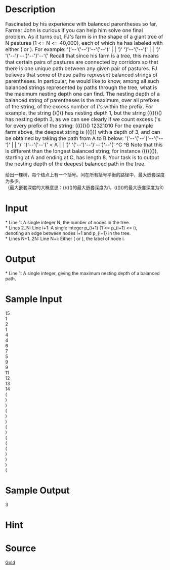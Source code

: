 
# Description

<div class="content"><p><span style="font-size: medium">Fascinated by his experience with balanced parentheses so far, Farmer John is curious if you can help him solve one final problem. As it turns out, FJ&#39;s farm is in the shape of a giant tree of N pastures (1 &lt;= N &lt;= 40,000), each of which he has labeled with either ( or ). For example: &#39;(&#39;--&#39;(&#39;--&#39;)&#39;--&#39;(&#39;--&#39;)&#39; | | &#39;)&#39; &#39;)&#39;--&#39;(&#39;--&#39;(&#39; | | &#39;)&#39; &#39;(&#39;--&#39;)&#39;--&#39;)&#39;--&#39;)&#39;--&#39;(&#39; Recall that since his farm is a tree, this means that certain pairs of pastures are connected by corridors so that there is one unique path between any given pair of pastures. FJ believes that some of these paths represent balanced strings of parentheses. In particular, he would like to know, among all such balanced strings represented by paths through the tree, what is the maximum nesting depth one can find. The nesting depth of a balanced string of parentheses is the maximum, over all prefixes of the string, of the excess number of (&#39;s within the prefix. For example, the string ()()() has nesting depth 1, but the string ((()))() has nesting depth 3, as we can see clearly if we count excess (&#39;s for every prefix of the string: ((()))() 12321010 For the example farm above, the deepest string is ((())) with a depth of 3, and can be obtained by taking the path from A to B below: &#39;(&#39;--&#39;(&#39;--&#39;)&#39;--&#39;(&#39;--&#39;)&#39; | | &#39;)&#39; &#39;)&#39;--&#39;(&#39;--&#39;(&#39; &lt; A | | &#39;)&#39; &#39;(&#39;--&#39;)&#39;--&#39;)&#39;--&#39;)&#39;--&#39;(&#39; ^C ^B Note that this is different than the longest balanced string; for instance (())(()), starting at A and ending at C, has length 8. Your task is to output the nesting depth of the deepest balanced path in the tree. </span></p>
<div>
<div>给出一棵树，每个结点上有一个括号。问在所有括号平衡的路径中，最大嵌套深度为多少。</div>
<div>（最大嵌套深度的大概意思：()()()的最大嵌套深度为1，((()))的最大嵌套深度为3）</div>
</div>
<div></div></div>

# Input

<div class="content"><div>* Line 1: A single integer N, the number of nodes in the tree.</div>
<div>* Lines 2..N: Line i+1: A single integer p_(i+1) (1 &lt;= p_(i+1) &lt;= i), </div>
<div>denoting an edge between nodes i+1 and p_{i+1} in the tree.</div>
<div>* Lines N+1..2N: Line N+i: Either ( or ), the label of node i.</div></div>

# Output

<div class="content"><p>* Line 1: A single integer, giving the maximum nesting depth of a balanced path.</p></div>

# Sample Input

<div class="content"><span class="sampledata">15<br/>
1<br/>
2<br/>
1<br/>
4<br/>
4<br/>
6<br/>
7<br/>
5<br/>
9<br/>
9<br/>
11<br/>
12<br/>
13<br/>
14<br/>
(<br/>
)<br/>
)<br/>
(<br/>
)<br/>
)<br/>
(<br/>
)<br/>
(<br/>
(<br/>
(<br/>
)<br/>
)<br/>
)<br/>
(<br/>
</span></div>

# Sample Output

<div class="content"><span class="sampledata"> 3 </span></div>

# Hint

<div class="content"><p></p></div>

# Source

<div class="content"><p><a href="problemset.php?search=Gold">Gold</a></p></div>

